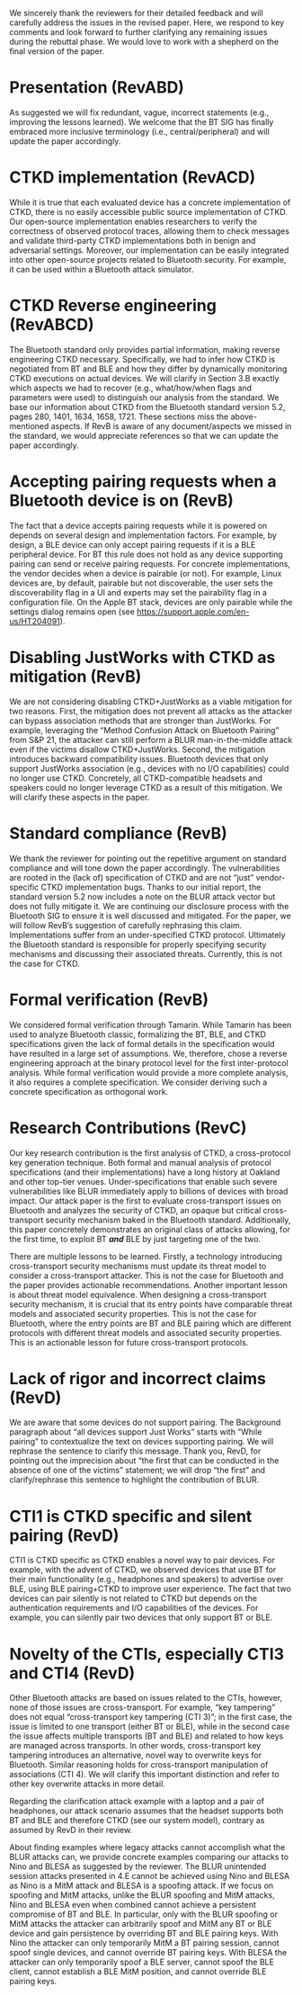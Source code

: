 We sincerely thank the reviewers for their detailed feedback and will carefully
address the issues in the revised paper. Here, we respond to key comments and
look forward to further clarifying any remaining issues during the rebuttal
phase. We would love to work with a shepherd on the final version of the paper.

# Presentation (RevABD)
As suggested we will fix redundant, vague, incorrect statements (e.g., improving
the lessons learned). We welcome that the BT SIG has finally embraced more
inclusive terminology (i.e., central/peripheral) and will update the paper
accordingly.

# CTKD implementation (RevACD)
While it is true that each evaluated device has a concrete implementation of
CTKD, there is no easily accessible public source implementation of CTKD. Our
open-source implementation enables researchers to verify the correctness of
observed protocol traces, allowing them to check messages and validate
third-party CTKD implementations both in benign and adversarial settings.
Moreover, our implementation can be easily integrated into other open-source
projects related to Bluetooth security. For example, it can be used within a
Bluetooth attack simulator.

# CTKD Reverse engineering (RevABCD)
The Bluetooth standard only provides partial information, making reverse
engineering CTKD necessary. Specifically, we had to infer how CTKD is negotiated
from BT and BLE and how they differ by dynamically monitoring CTKD executions on
actual devices. We will clarify in Section 3.B exactly which aspects we had to
recover (e.g., what/how/when flags and parameters were used) to distinguish our
analysis from the standard. We base our information about CTKD from the
Bluetooth standard version 5.2, pages 280, 1401, 1634, 1658, 1721. These
sections miss the above-mentioned aspects. If RevB is aware of any
document/aspects we missed in the standard, we would appreciate references so
that we can update the paper accordingly.

# Accepting pairing requests when a Bluetooth device is on (RevB)
The fact that a device accepts pairing requests while it is powered on depends
on several design and implementation factors. For example, by design, a BLE
device can only accept pairing requests if it is a BLE peripheral device. For BT
this rule does not hold as any device supporting pairing can send or receive
pairing requests. For concrete implementations, the vendor decides when a device
is pairable (or not). For example, Linux devices are, by default, pairable but
not discoverable, the user sets the discoverability flag in a UI and experts may
set the pairability flag in a configuration file. On the Apple BT stack, devices
are only pairable while the settings dialog remains open (see
https://support.apple.com/en-us/HT204091).

# Disabling JustWorks with CTKD as mitigation (RevB)
We are not considering disabling CTKD+JustWorks as a viable mitigation for two
reasons. First, the mitigation does not prevent all attacks as the attacker can
bypass association methods that are stronger than JustWorks. For example,
leveraging the “Method Confusion Attack on Bluetooth Pairing” from S&P 21, the
attacker can still perform a BLUR man-in-the-middle attack even if the victims
disallow CTKD+JustWorks. Second, the mitigation introduces backward
compatibility issues. Bluetooth devices that only support JustWorks association
(e.g., devices with no I/O capabilities) could no longer use CTKD. Concretely,
all CTKD-compatible headsets and speakers could no longer leverage CTKD as a
result of this mitigation. We will clarify these aspects in the paper.

# Standard compliance (RevB)
We thank the reviewer for pointing out the repetitive argument on standard
compliance and will tone down the paper accordingly. The vulnerabilities are
rooted in the (lack of) specification of CTKD and are not “just” vendor-specific
CTKD implementation bugs. Thanks to our initial report, the standard version 5.2
now includes a note on the BLUR attack vector but does not fully mitigate it. We
are continuing our disclosure process with the Bluetooth SIG to ensure it is
well discussed and mitigated. For the paper, we will follow RevB’s suggestion of
carefully rephrasing this claim. Implementations suffer from an under-specified
CTKD protocol. Ultimately the Bluetooth standard is responsible for properly
specifying security mechanisms and discussing their associated threats.
Currently, this is not the case for CTKD.

# Formal verification (RevB)
We considered formal verification through Tamarin. While Tamarin has been used
to analyze Bluetooth classic, formalizing the BT, BLE, and CTKD specifications
given the lack of formal details in the specification would have resulted in a
large set of assumptions. We, therefore, chose a reverse engineering approach at
the binary protocol level for the first inter-protocol analysis. While formal
verification would provide a more complete analysis, it also requires a complete
specification. We consider deriving such a concrete specification as orthogonal
work.

# Research Contributions (RevC)
Our key research contribution is the first analysis of CTKD, a cross-protocol
key generation technique. Both formal and manual analysis of protocol
specifications (and their implementations) have a long history at Oakland and
other top-tier venues. Under-specifications that enable such severe
vulnerabilities like BLUR immediately apply to billions of devices with broad
impact. Our attack paper is the first to evaluate cross-transport issues on
Bluetooth and analyzes the security of CTKD, an opaque but critical
cross-transport security mechanism baked in the Bluetooth standard.
Additionally, this paper concretely demonstrates an original class of attacks
allowing, for the first time, to exploit BT ***and*** BLE by just targeting one
of the two.

There are multiple lessons to be learned. Firstly, a technology introducing
cross-transport security mechanisms must update its threat model to consider a
cross-transport attacker. This is not the case for Bluetooth and the paper
provides actionable recommendations. Another important lesson is about threat
model equivalence. When designing a cross-transport security mechanism, it is
crucial that its entry points have comparable threat models and associated
security properties. This is not the case for Bluetooth, where the entry points
are BT and BLE pairing which are different protocols with different threat
models and associated security properties. This is an actionable lesson for
future cross-transport protocols.

# Lack of rigor and incorrect claims (RevD)
We are aware that some devices do not support pairing. The Background paragraph
about “all devices support Just Works” starts with “While pairing” to
contextualize the text on devices supporting pairing. We will rephrase the
sentence to clarify this message. Thank you, RevD, for pointing out the
imprecision about “the first that can be conducted in the absence of one of the
victims” statement; we will drop “the first” and clarify/rephrase this sentence
to highlight the contribution of BLUR.


# CTI1 is CTKD specific and silent pairing (RevD)
CTI1 is CTKD specific as CTKD enables a novel way to pair devices. For example,
with the advent of CTKD, we observed devices that use BT for their main
functionality (e.g., headphones and speakers) to advertise over BLE, using BLE
pairing+CTKD to improve user experience.
The fact that two devices can pair silently is not related to CTKD but depends
on the authentication requirements and I/O capabilities of the devices. For
example, you can silently pair two devices that only support BT or BLE.


# Novelty of the CTIs, especially CTI3 and CTI4 (RevD)
Other Bluetooth attacks are based on issues related to the CTIs, however, none
of those issues are cross-transport. For example, “key tampering” does not equal
“cross-transport key tampering (CTI 3)”; in the first case, the issue is limited
to one transport (either BT or BLE), while in the second case the issue affects
multiple transports (BT and BLE) and related to how keys are managed across
transports. In other words, cross-transport key tampering introduces an
alternative, novel way to overwrite keys for Bluetooth. Similar reasoning holds
for cross-transport manipulation of associations (CTI 4). We will clarify this
important distinction and refer to other key overwrite attacks in more detail.

Regarding the clarification attack example with a laptop and a pair of
headphones, our attack scenario assumes that the headset supports both BT and
BLE and therefore CTKD (see our system model), contrary as assumed by RevD in
their review.

About finding examples where legacy attacks cannot accomplish what the BLUR
attacks can, we provide concrete examples comparing our attacks to Nino and
BLESA as suggested by the reviewer. The BLUR unintended session attacks
presented in 4.E cannot be achieved using Nino and BLESA as Nino is a MitM
attack and BLESA is a spoofing attack. If we focus on spoofing and MitM attacks,
unlike the BLUR spoofing and MitM attacks, Nino and BLESA even when combined
cannot achieve a persistent compromise of BT and BLE. In particular, only with
the BLUR spoofing or MitM attacks the attacker can arbitrarily spoof and MitM
any BT or BLE device and gain persistence by overriding BT and BLE pairing keys.
With Nino the attacker can only temporarily MitM a BT pairing session, cannot
spoof single devices, and cannot override BT pairing keys. With BLESA the
attacker can only temporarily spoof a BLE server, cannot spoof the BLE client,
cannot establish a BLE MitM position, and cannot override BLE pairing keys.
